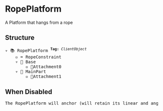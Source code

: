 # RopePlatform

A Platform that hangs from a rope

## Structure
<pre>
▿ 📚 RopePlatform <sup><b>Tag:</b> <i>ClientObject</i></sup>
    ▫️ ➡️ RopeConstraint
    ▿ 🔲 Base 
        ▫️ 🔹Attachment0
    ▿ 🔲 MainPart 
        ▫️ 🔹Attachment1
</pre>

## When Disabled
<pre>
The RopePlatform will anchor (will retain its linear and angular velocity for when it's re-enabled)
</pre>
